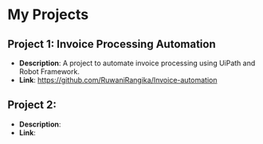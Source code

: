 # My Projects

## Project 1: Invoice Processing Automation
- **Description**: A project to automate invoice processing using UiPath and Robot Framework.
- **Link**: https://github.com/RuwaniRangika/Invoice-automation

## Project 2: 
- **Description**: 
- **Link**: 
